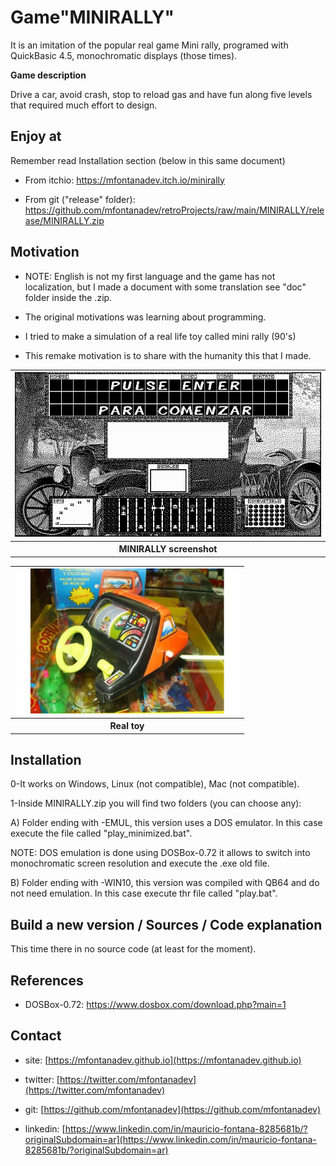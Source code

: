 # Game"MINIRALLY"

It is an imitation of the popular real game Mini rally, programed with QuickBasic 4.5, monochromatic displays (those times).

**Game description**

Drive a car, avoid crash, stop to reload gas and have fun along five levels that required much effort to design.

## Enjoy at

Remember read Installation section (below in this same document)

* From itchio: https://mfontanadev.itch.io/minirally

* From git ("release" folder): https://github.com/mfontanadev/retroProjects/raw/main/MINIRALLY/release/MINIRALLY.zip

## Motivation

- NOTE: English is not my first language and the game has not localization, but I made a document with some translation see "doc" folder inside the .zip.

- The original motivations was learning about programming.

- I tried to make a simulation of a real life toy called mini rally (90's)

- This remake motivation is to share with the humanity this that I made.

<table>
    <tr>
        <th width="720px" align="center">
        <img width="720px"
src="https://github.com/mfontanadev/retroProjects/raw/main/MINIRALLY/doc/game_screenshot.png">
        </th>
    </tr>
    <tr>
        <th align="center">
            MINIRALLY screenshot
        </th>
    </tr>
</table>

<table>
    <tr>
        <th width="360px" align="center">
        <img width="360px"
src="https://github.com/mfontanadev/retroProjects/raw/main/MINIRALLY/doc/real_toy_picture.jpg">
        </th>
    </tr>
    <tr>
        <th align="center">
            Real toy
        </th>
    </tr>
</table>

## Installation

0-It works on Windows, Linux (not compatible), Mac (not compatible).

1-Inside MINIRALLY.zip you will find two folders (you can choose any): 

A) Folder ending with -EMUL, this version uses a DOS emulator. In this case execute the file called "play_minimized.bat".

NOTE: DOS emulation is done using DOSBox-0.72 it allows to switch into monochromatic screen resolution and execute the .exe old file.

B) Folder ending with -WIN10, this version was compiled with QB64 and do not need emulation. In this case execute thr file called "play.bat".



## Build a new version / Sources / Code explanation

This time there in no source code (at least for the moment).

## References

* DOSBox-0.72:  https://www.dosbox.com/download.php?main=1

## Contact

* site: [https://mfontanadev.github.io](https://mfontanadev.github.io)

* twitter: [https://twitter.com/mfontanadev](https://twitter.com/mfontanadev)

* git: [https://github.com/mfontanadev](https://github.com/mfontanadev)

* linkedin: [https://www.linkedin.com/in/mauricio-fontana-8285681b/?originalSubdomain=ar](https://www.linkedin.com/in/mauricio-fontana-8285681b/?originalSubdomain=ar)
